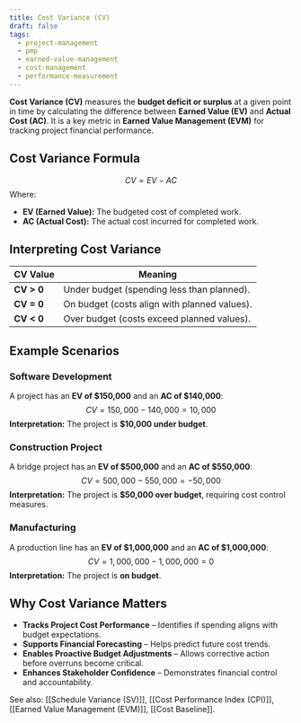 ```yaml
---
title: Cost Variance (CV)
draft: false
tags:
  - project-management
  - pmp
  - earned-value-management
  - cost-management
  - performance-measurement
---
```


**Cost Variance (CV)** measures the **budget deficit or surplus** at a given point in time by calculating the difference between **Earned Value (EV)** and **Actual Cost (AC)**. It is a key metric in **Earned Value Management (EVM)** for tracking project financial performance.

## **Cost Variance Formula**
$$
CV = EV - AC
$$
Where:
- **EV (Earned Value):** The budgeted cost of completed work.
- **AC (Actual Cost):** The actual cost incurred for completed work.

## **Interpreting Cost Variance**
| **CV Value**  | **Meaning** |
|--------------|---------------------------------------------|
| **CV > 0**   | Under budget (spending less than planned). |
| **CV = 0**   | On budget (costs align with planned values). |
| **CV < 0**   | Over budget (costs exceed planned values). |

## **Example Scenarios**

### **Software Development**
A project has an **EV of \$150,000** and an **AC of \$140,000**:
$$
CV = 150,000 - 140,000 = 10,000
$$
**Interpretation:** The project is **\$10,000 under budget**.

### **Construction Project**
A bridge project has an **EV of \$500,000** and an **AC of \$550,000**:
$$
CV = 500,000 - 550,000 = -50,000
$$
**Interpretation:** The project is **\$50,000 over budget**, requiring cost control measures.

### **Manufacturing**
A production line has an **EV of \$1,000,000** and an **AC of \$1,000,000**:
$$
CV = 1,000,000 - 1,000,000 = 0
$$
**Interpretation:** The project is **on budget**.

## **Why Cost Variance Matters**
- **Tracks Project Cost Performance** – Identifies if spending aligns with budget expectations.
- **Supports Financial Forecasting** – Helps predict future cost trends.
- **Enables Proactive Budget Adjustments** – Allows corrective action before overruns become critical.
- **Enhances Stakeholder Confidence** – Demonstrates financial control and accountability.

See also: [[Schedule Variance (SV)]], [[Cost Performance Index (CPI)]], [[Earned Value Management (EVM)]], [[Cost Baseline]].
